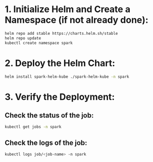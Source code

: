 # 1. Initialize Helm and Create a Namespace (if not already done):
```sh
helm repo add stable https://charts.helm.sh/stable
helm repo update
kubectl create namespace spark

```
# 2. Deploy the Helm Chart:
```sh
helm install spark-helm-kube ./spark-helm-kube -n spark
```

# 3. Verify the Deployment:
## Check the status of the job:
```sh
kubectl get jobs -n spark
```
## Check the logs of the job:
```sh
kubectl logs job/<job-name> -n spark
```



